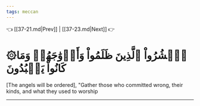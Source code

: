 ```yaml
---
tags: meccan
---
```


👈 [[37-21.md|Prev]] | [[37-23.md|Next]] 👉

# ۞ٱحۡشُرُواْ ٱلَّذِينَ ظَلَمُواْ وَأَزۡوَٰجَهُمۡ وَمَا كَانُواْ يَعۡبُدُونَ

[The angels will be ordered], "Gather those who committed wrong, their kinds, and what they used to worship

---

